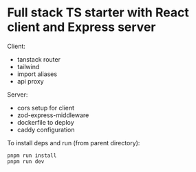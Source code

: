 # Full stack TS starter with React client and Express server

Client:

- tanstack router
- tailwind
- import aliases
- api proxy

Server:

- cors setup for client
- zod-express-middleware
- dockerfile to deploy
- caddy configuration

To install deps and run (from parent directory):

```
pnpm run install
pnpm run dev
```
